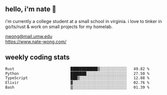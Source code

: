 ## hello, i'm nate 👋
i'm currently a college student at a small school in virginia. i love to tinker in go/ts/rust & work on small projects for my homelab.

nwong@mail.umw.edu <br/>
https://www.nate-wong.com/

## weekly coding stats
<!--START_SECTION:waka-->

```txt
Rust                         ████████████▒░░░░░░░░░░░░   49.82 %
Python                       ███████░░░░░░░░░░░░░░░░░░   27.50 %
TypeScript                   ███▒░░░░░░░░░░░░░░░░░░░░░   12.88 %
Elixir                       ▓░░░░░░░░░░░░░░░░░░░░░░░░   02.76 %
Bash                         ▒░░░░░░░░░░░░░░░░░░░░░░░░   01.39 %
```

<!--END_SECTION:waka-->
